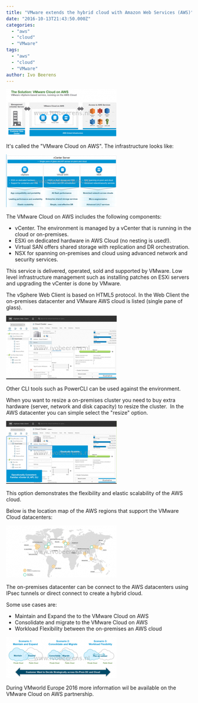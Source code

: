 ```yaml
---
title: "VMware extends the hybrid cloud with Amazon Web Services (AWS)"
date: "2016-10-13T21:43:50.000Z"
categories: 
  - "aws"
  - "cloud"
  - "VMware"
tags: 
  - "aws"
  - "cloud"
  - "VMware"
author: Ivo Beerens
---
```


[![overview](images/overview-300x129.png)](images/overview.png)

It's called the "VMware Cloud on AWS". The infrastructure looks like:

[![components](images/components-300x143.png)](images/components.png)

The VMware Cloud on AWS includes the following components:

- vCenter. The environment is managed by a vCenter that is running in the cloud or on-premises.
- ESXi on dedicated hardware in AWS Cloud (no nesting is used!).
- Virtual SAN offers shared storage with replication and DR orchestration.
- NSX for spanning on-premises and cloud using advanced network and security services.

This service is delivered, operated, sold and supported by VMware. Low level infrastructure management such as installing patches on ESXi servers and upgrading the vCenter is done by VMware.

The vSphere Web Client is based on HTML5 protocol. In the Web Client the on-premises datacenter and VMware AWS cloud is listed (single pane of glass).

[![vcenter](images/vcenter-300x172.png)](images/vcenter.png)

Other CLI tools such as PowerCLI can be used against the environment.

When you want to resize a on-premises cluster you need to buy extra hardware (server, network and disk capacity) to resize the cluster.  In the AWS datacenter you can simple select the "resize" option.

[![elastic](images/Elastic-300x170.png)](images/Elastic.png)

This option demonstrates the flexibility and elastic scalability of the AWS cloud.

Below is the location map of the AWS regions that support the VMware Cloud datacenters:

[![regions](images/Regions-300x141.png)](images/Regions.png)

The on-premises datacenter can be connect to the AWS datacenters using IPsec tunnels or direct connect to create a hybrid cloud.

Some use cases are:

- Maintain and Expand the to the VMware Cloud on AWS
- Consolidate and migrate to the VMware Cloud on AWS
- Workload Flexibility between the on-premises an AWS cloud

[![usecase](images/usecase-300x112.png)](images/usecase.png)

During VMworld Europe 2016 more information wil be available on the VMware Cloud on AWS partnership.



